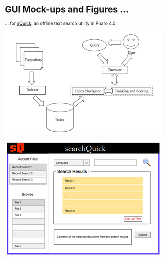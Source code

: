 # GUI Mock-ups and Figures ...

... for [sQuick](https://github.com/jig08/sQuick): an offline text search utility in Pharo 4.0

![](https://github.com/jig08/Figures/blob/master/Figure%20A.png)

![](https://github.com/jig08/Figures/blob/master/Figure%20B.png)

